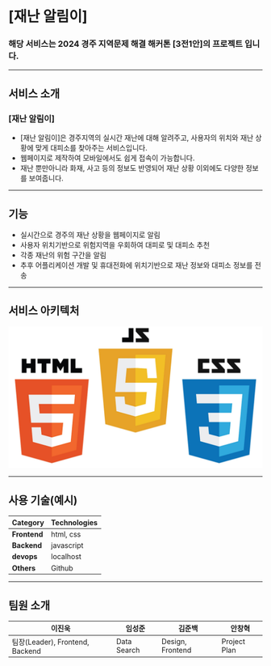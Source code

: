 # [재난 알림이]

### 해당 서비스는 2024 경주 지역문제 해결 해커톤 [3전1안]의 프로젝트 입니다.

---
## 서비스 소개
### [재난 알림이]
- [재난 알림이]은 경주지역의 실시간 재난에 대해 알려주고, 사용자의 위치와 재난 상황에 맞게 대피소를 찾아주는 서비스입니다.
- 웹페이지로 제작하여 모바일에서도 쉽게 접속이 가능합니다.
- 재난 뿐만아니라 화재, 사고 등의 정보도 반영되어 재난 상황 이외에도 다양한 정보를 보여줍니다.

---
## 기능

- 실시간으로 경주의 재난 상황을 웹페이지로 알림
- 사용자 위치기반으로 위험지역을 우회하여 대피로 및 대피소 추천
- 각종 재난의 위험 구간을 알림
- 추후 어플리케이션 개발 및 휴대전화에 위치기반으로 재난 정보와 대피소 정보를 전송

---
## 서비스 아키텍처

![서비스 아키텍처](./img/System_Architecture.png)

---
## 사용 기술(예시)
| **Category**         | **Technologies** |
|----------------------|------------------|
| **Frontend**         | html, css        |
| **Backend**          | javascript       |
| **devops**           | localhost        |
| **Others**           | Github           |

---
## 팀원 소개
| **이진욱**                     | **임성준** | **김준백**     | **안창혁** |
|--------------------------------|------------|----------------|------------|
| 팀장(Leader), Frontend, Backend| Data Search|Design, Frontend|Project Plan|
